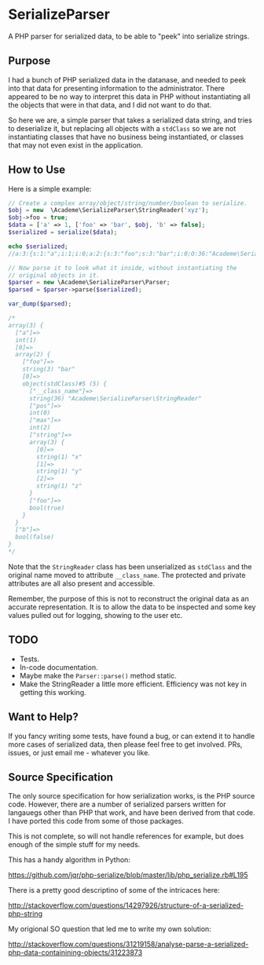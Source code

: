# SerializeParser
A PHP parser for serialized data, to be able to "peek" into serialize strings.

## Purpose

I had a bunch of PHP serialized data in the datanase, and needed to peek into
that data for presenting information to the administrator. There appeared to be
no way to interpret this data in PHP without instantiating all the objects that
were in that data, and I did not want to do that.

So here we are, a simple parser that takes a serialized data string, and tries
to deserialize it, but replacing all objects with a `stdClass` so we are not
instantiating classes that have no business being instantiated, or classes that
may not even exist in the application.

## How to Use

Here is a simple example:

~~~php
// Create a complex array/object/string/number/boolean to serialize.
$obj = new  \Academe\SerializeParser\StringReader('xyz');
$obj->foo = true;
$data = ['a' => 1, ['foo' => 'bar', $obj, 'b' => false];
$serialized = serialize($data);

echo $serialized;
//a:3:{s:1:"a";i:1;i:0;a:2:{s:3:"foo";s:3:"bar";i:0;O:36:"Academe\SerializeParser\StringReader":4:{s:6:"*pos";i:0;s:6:"*max";i:2;s:9:"*string";a:3:{i:0;s:1:"x";i:1;s:1:"y";i:2;s:1:"z";}s:3:"foo";b:1;}}s:1:"b";b:0;}

// Now parse it to look what it inside, without instantiating the
// original objects in it.
$parser = new \Academe\SerializeParser\Parser;
$parsed = $parser->parse($serialized);

var_dump($parsed);

/*
array(3) {
  ["a"]=>
  int(1)
  [0]=>
  array(2) {
    ["foo"]=>
    string(3) "bar"
    [0]=>
    object(stdClass)#5 (5) {
      ["__class_name"]=>
      string(36) "Academe\SerializeParser\StringReader"
      ["pos"]=>
      int(0)
      ["max"]=>
      int(2)
      ["string"]=>
      array(3) {
        [0]=>
        string(1) "x"
        [1]=>
        string(1) "y"
        [2]=>
        string(1) "z"
      }
      ["foo"]=>
      bool(true)
    }
  }
  ["b"]=>
  bool(false)
}
*/
~~~

Note that the `StringReader` class has been unserialized as `stdClass` and the original
name moved to attribute `__class_name`. The protected and private attributes are all
also present and accessible.

Remember, the purpose of this is not to reconstruct the original data as an accurate
representation. It is to allow the data to be inspected and some key values pulled out
for logging, showing to the user etc.

## TODO

* Tests.
* In-code documentation.
* Maybe make the `Parser::parse()` method static.
* Make the StringReader a little more efficient. Efficiency was not key in getting this working.

## Want to Help?

If you fancy writing some tests, have found a bug, or can extend it to handle more
cases of serialized data, then please feel free to get involved. PRs, issues, or just
email me - whatever you like.

## Source Specification

The only source specification for how serialization works, is the PHP source code.
However, there are a number of serialized parsers written for langauegs other than
PHP that work, and have been derived from that code. I have ported this code from
some of those packages.

This is not complete, so will not handle references for example, but does enough of
the simple stuff for my needs.

This has a handy algorithm in Python:

https://github.com/jqr/php-serialize/blob/master/lib/php_serialize.rb#L195

There is a pretty good descriptino of some of the intricaces here:

http://stackoverflow.com/questions/14297926/structure-of-a-serialized-php-string

My origional SO question that led me to write my own solution:

http://stackoverflow.com/questions/31219158/analyse-parse-a-serialized-php-data-containining-objects/31223873

